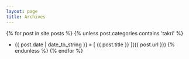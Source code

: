 ```yaml
---
layout: page
title: Archives
---
```


{% for post in site.posts %}
{% unless post.categories contains 'takri' %}
  * {{ post.date | date_to_string }} &raquo; [ {{ post.title }} ]({{ post.url }})
{% endunless %}
{% endfor %}
